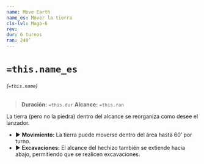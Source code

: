 ```yaml
---
name: Move Earth
name_es: Mover la tierra
cls-lvl: Mago-6
rev: 
dur: 6 turnos
ran: 240’
---
```

# `=this.name_es`
###### (`=this.name`)

>**Duración:** `=this.dur`
>**Alcance:** `=this.ran`

La tierra (pero no la piedra) dentro del alcance se reorganiza como desee el lanzador. 
- ▶ **Movimiento:** La tierra puede moverse dentro del área hasta 60’ por turno. 
- ▶ **Excavaciones:** El alcance del hechizo también se extiende hacia abajo, permitiendo que se realicen excavaciones.